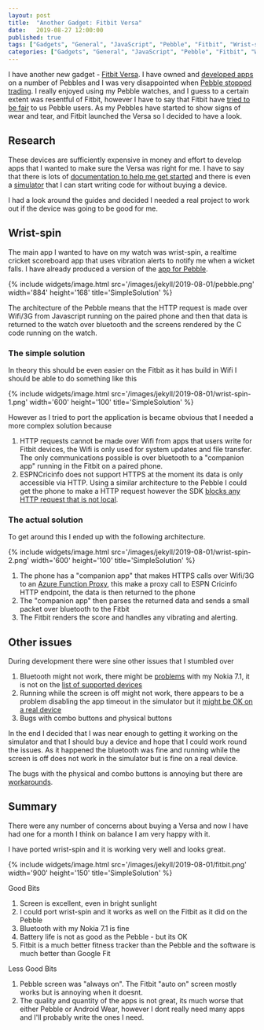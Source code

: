 ```yaml
---
layout: post
title:  "Another Gadget: Fitbit Versa"
date:   2019-08-27 12:00:00
published: true
tags: ["Gadgets", "General", "JavaScript", "Pebble", "Fitbit", "Wrist-spin"]
categories: ["Gadgets", "General", "JavaScript", "Pebble", "Fitbit", "Wrist-spin"]
---
```


I have another new gadget - [Fitbit Versa][versa-url]. I have owned and [developed apps][pebble-posts-url] on a number of Pebbles and I was very disappointed when [Pebble stopped trading][pebble-bought-url]. I really enjoyed using my Pebble watches, and I guess to a certain extent was resentful of Fitbit, however I have to say that Fitbit have [tried to be fair][end-pebble-url] to us Pebble users. As my Pebbles have started to show signs of wear and tear, and Fitbit launched the Versa so I decided to have a look.

## Research

These devices are sufficiently expensive in money and effort to develop apps that I wanted to make sure the Versa was right for me. I have to say that there is lots of [documentation to help me get started][fitbit-guides-url] and there is even a [simulator][getting-started-url] that I can start writing code for without buying a device.

I had a look around the guides and decided I needed a real project to work out if the device was going to be good for me.

## Wrist-spin

The main app I wanted to have on my watch was wrist-spin, a realtime cricket scoreboard app that uses vibration alerts to notify me when a wicket falls. I have already produced a version of the [app for Pebble][wrist-spin-pebble-url].

{% include widgets/image.html src='/images/jekyll/2019-08-01/pebble.png' width='884' height='168' title='SimpleSolution' %}

The architecture of the Pebble means that the HTTP request is made over Wifi/3G from Javascript running on the paired phone and then that data is returned to the watch over bluetooth and the screens rendered by the C code running on the watch.

### The simple solution

In theory this should be even easier on the Fitbit as it has build in Wifi I should be able to do something like this

{% include widgets/image.html src='/images/jekyll/2019-08-01/wrist-spin-1.png' width='600' height='100' title='SimpleSolution' %}

However as I tried to port the application is became obvious that I needed a more complex solution because

1. HTTP requests cannot be made over Wifi from apps that users write for Fitbit devices, the Wifi is only used for system updates and file transfer. The only communications possible is over bluetooth to a "companion app" running in the Fitbit on a paired phone. 
1. ESPNCricinfo does not support HTTPS at the moment its data is only accessible via HTTP. Using a similar architecture to the Pebble I could get the phone to make a HTTP request however the SDK [blocks any HTTP request that is not local][fitbit-no-http-url]. 

### The actual solution

To get around this I ended up with the following architecture.

{% include widgets/image.html src='/images/jekyll/2019-08-01/wrist-spin-2.png' width='600' height='100' title='SimpleSolution' %}

1. The phone has a "companion app" that makes HTTPS calls over Wifi/3G to an [Azure Function Proxy][azure-func-proxy-url], this make a proxy call to ESPN Cricinfo HTTP endpoint, the data is then returned to the phone
1. The "companion app" then parses the returned data and sends a small packet over bluetooth to the Fitbit
1. The Fitbit renders the score and handles any vibrating and alerting.

## Other issues

During development there were sine other issues that I stumbled over

1. Bluetooth might not work, there might be [problems][bluetooth-nokia-issue-url] with my Nokia 7.1, it is not on the [list of supported devices][fitbit-supported-devices-url]
1. Running while the screen is off might not work, there appears to be a problem disabling the app timeout in the simulator but it [might be OK on a real device][timeout-problem-url]
1. Bugs with combo buttons and physical buttons

In the end I decided that I was near enough to getting it working on the simulator and that I should buy a device and hope that I could work round the issues. As it happened the bluetooth was fine and running while the screen is off does not work in the simulator but is fine on a real device.

The bugs with the physical and combo buttons is annoying but there are [workarounds][fitbit-button-workaround-url].

## Summary

There were any number of concerns about buying a Versa and now I have had one for a month I think on balance I am very happy with it.

I have ported wrist-spin and it is working very well and looks great.

{% include widgets/image.html src='/images/jekyll/2019-08-01/fitbit.png' width='900' height='150' title='SimpleSolution' %}

Good Bits
1. Screen is excellent, even in bright sunlight
1. I could port wrist-spin and it works as well on the Fitbit as it did on the Pebble
1. Bluetooth with my Nokia 7.1 is fine
1. Battery life is not as good as the Pebble - but its OK
1. Fitbit is a much better fitness tracker than the Pebble and the software is much better than Google Fit

Less Good Bits
1. Pebble screen was "always on". The Fitbit "auto on" screen mostly works but is annoying when it doesnt.
1. The quality and quantity of the apps is not great, its much worse that either Pebble or Android Wear, however I dont really need many apps and I'll probably write the ones I need.

[versa-url]:                    https://www.fitbit.com/nz/shop/versa
[pebble-posts-url]:             /blog/categories#Pebble
[pebble-bought-url]:            https://www.theverge.com/2016/12/7/13867158/fitbit-buys-pebble-smartwatch-acquisition-deal
[end-pebble-url]:               https://www.theverge.com/2018/1/24/16928792/fitbit-smartwatch-pebble-end-support-date-june
[fitbit-guides-url]:            https://dev.fitbit.com/build/guides/
[getting-started-url]:          https://dev.fitbit.com/getting-started/
[wrist-spin-pebble-url]:        https://apps.rebble.io/en_US/application/56904b60e74aedc6b600000b?query=crick&section=watchapps
[wrist-spin-source-url]:        https://bitbucket.org/derekwilson/wrist-spin/src/master/
[fitbit-no-http-url]:           https://community.fitbit.com/t5/SDK-Development/FItbit-OS-Simulator-Blocked-insecure-request-to-URL-http/td-p/3058650
[azure-func-proxy-url]:         https://docs.microsoft.com/en-us/azure/azure-functions/functions-proxies
[timeout-problem-url]:          https://community.fitbit.com/t5/SDK-Development/me-appTimeoutEnabled-will-not-be-set/td-p/3079978
[bluetooth-nokia-issue-url]:    https://community.fitbit.com/t5/Versa-Versa-Lite/Nokia-7-1-Not-Syncing/td-p/3115610
[fitbit-supported-devices-url]: https://help.fitbit.com/articles/en_US/Help_article/2315
[fitbit-button-workaround-url]: https://community.fitbit.com/t5/SDK-Development/Combo-Button-and-physical-button/td-p/2334229
